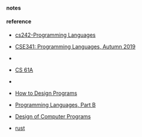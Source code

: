 
#### notes

#### reference
* [cs242-Programming Languages](https://cs242.stanford.edu/f19/) 
* [CSE341: Programming Languages, Autumn 2019](https://courses.cs.washington.edu/courses/cse341/19au/#all)
* 
* [CS 61A](https://inst.eecs.berkeley.edu/~cs61a/fa18/)
* 
* [How to Design Programs](http://www.ccs.neu.edu/home/matthias/HtDP2e/)
* [Programming Languages, Part B](https://www.coursera.org/learn/programming-languages)
* [Design of Computer Programs](https://www.udacity.com/wiki/cs212#!#additional-reading)

* [rust](https://doc.rust-lang.org/book/)
